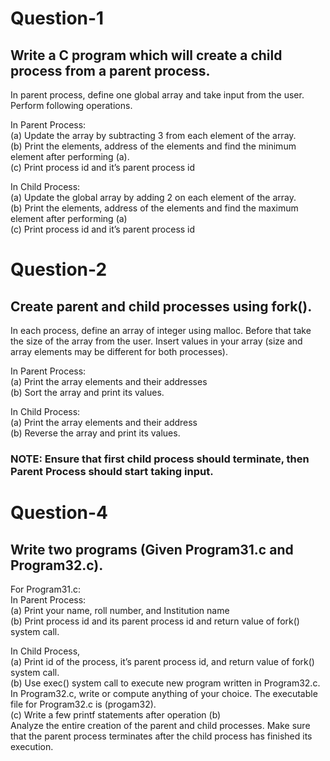 # Question-1

## Write a C program which will create a child process from a parent process. 
In parent process, define one global array and take input from the user.
Perform following operations.

In Parent Process:  
(a) Update the array by subtracting 3 from each element of the array.  
(b) Print the elements, address of the elements and find the minimum element after performing (a).  
(c) Print process id and it’s parent process id

In Child Process:  
(a) Update the global array by adding 2 on each element of the array.  
(b) Print the elements, address of the elements and find the maximum element after performing (a)  
(c) Print process id and it’s parent process id

# Question-2

## Create parent and child processes using fork(). 
In each process, define an array of integer using malloc. 
Before that take the size of the array from the user. 
Insert values in your array (size and array elements may be different for both processes).

In Parent Process:  
(a) Print the array elements and their addresses  
(b) Sort the array and print its values.

In Child Process:  
(a) Print the array elements and their address  
(b) Reverse the array and print its values.

### NOTE: Ensure that first child process should terminate, then Parent Process should start taking input.

# Question-4

## Write two programs (Given Program31.c and Program32.c).

For Program31.c:  
In Parent Process:  
(a) Print your name, roll number, and Institution name   
(b) Print process id and its parent process id and return value of fork() system call.

In Child Process,  
(a) Print id of the process, it’s parent process id, and return value of fork() system call.  
(b) Use exec() system call to execute new program written in Program32.c. 
In Program32.c, write or compute anything of your choice. The executable file for Program32.c is (progam32).  
(c) Write a few printf statements after operation (b)  
Analyze the entire creation of the parent and child processes. Make sure that the parent process terminates after the child process has finished its execution.